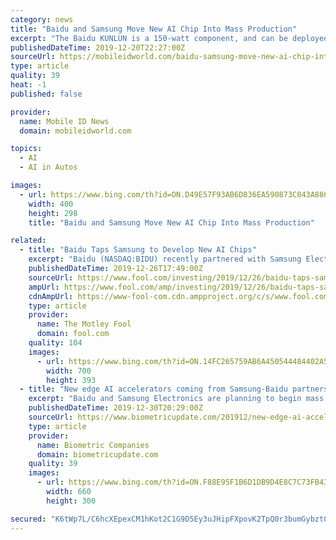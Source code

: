 ```yaml
---
category: news
title: "Baidu and Samsung Move New AI Chip Into Mass Production"
excerpt: "The Baidu KUNLUN is a 150-watt component, and can be deployed for a wide range of AI ... However, the tech can just as easily be used for speech recognition, image processing, or self-driving vehicles. “We’re expanding our business beyond mobile to datacenter applications by developing and mass-producing AI chips,” said Samsung Foundry ..."
publishedDateTime: 2019-12-20T22:27:00Z
sourceUrl: https://mobileidworld.com/baidu-samsung-move-new-ai-chip-into-mass-production-122005/
type: article
quality: 39
heat: -1
published: false

provider:
  name: Mobile ID News
  domain: mobileidworld.com

topics:
  - AI
  - AI in Autos

images:
  - url: https://www.bing.com/th?id=ON.D49E57F93AB6D836EA590873C843A886
    width: 400
    height: 298
    title: "Baidu and Samsung Move New AI Chip Into Mass Production"

related:
  - title: "Baidu Taps Samsung to Develop New AI Chips"
    excerpt: "Baidu (NASDAQ:BIDU) recently partnered with Samsung Electronics (OTC:SSNLF) to produce its new Kunlun AI accelerator chips, marking the first collaboration between the Chinese and South Korean tech giants. Samsung will manufacture the chips with its 14nm process and I-Cube (interposed-cube) package solution, which merges a SoC (system on ..."
    publishedDateTime: 2019-12-26T17:49:00Z
    sourceUrl: https://www.fool.com/investing/2019/12/26/baidu-taps-samsung-to-develop-new-ai-chips.aspx
    ampUrl: https://www.fool.com/amp/investing/2019/12/26/baidu-taps-samsung-to-develop-new-ai-chips.aspx
    cdnAmpUrl: https://www-fool-com.cdn.ampproject.org/c/s/www.fool.com/amp/investing/2019/12/26/baidu-taps-samsung-to-develop-new-ai-chips.aspx
    type: article
    provider:
      name: The Motley Fool
      domain: fool.com
    quality: 104
    images:
      - url: https://www.bing.com/th?id=ON.14FC265759AB6A450544484402A5194F
        width: 700
        height: 393
  - title: "New edge AI accelerators coming from Samsung-Baidu partnership and Innodisk"
    excerpt: "Baidu and Samsung Electronics are planning to begin mass producing a cloud-to-edge AI accelerator chip in early 2020 ... The chip also accelerates the ERNIE pre-training module for NLP to three times faster than the conventional GPU/FPGA-accelerating model. I-Cube technology connects a logic chip and high bandwidth memory with an interposer ..."
    publishedDateTime: 2019-12-30T20:29:00Z
    sourceUrl: https://www.biometricupdate.com/201912/new-edge-ai-accelerators-coming-from-samsung-baidu-partnership-and-innodisk
    type: article
    provider:
      name: Biometric Companies
      domain: biometricupdate.com
    quality: 39
    images:
      - url: https://www.bing.com/th?id=ON.F88E95F1B6D1DB9D4E8C7C73FB435EAE
        width: 660
        height: 300

secured: "K6tWp7L/C6hcXEpexCM1hKot2C1G9D5Ey3uJHipFXpovK2TpQ0r3bumGybzt0mfjO4Ynm8trGWCt0o/v8TU8GfLOMEodePCaW6djF8qZvukTkapmms89tmz4EQE7PhCfWFA3VtllrfuvISHibJG6x0vCLxxOBbyyZbjGTcxxx4nicFJOBj92QFdoi5bwxlR1KSHOHX8dzpDNB5nn9B+FKXyq8OuBKVDG7Kdf0f7exNIev9ZAuYF5xMLneiW5o/3oUdDAvcXCdkDojNou0JN+Cw==;2f3eyMgLh32K7+LRVJJN7A=="
---
```


